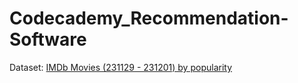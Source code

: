 # Codecademy_Recommendation-Software

Dataset: [IMDb Movies (231129 - 231201) by popularity](https://www.kaggle.com/datasets/elvinrustam/imdb-movies-dataset/)